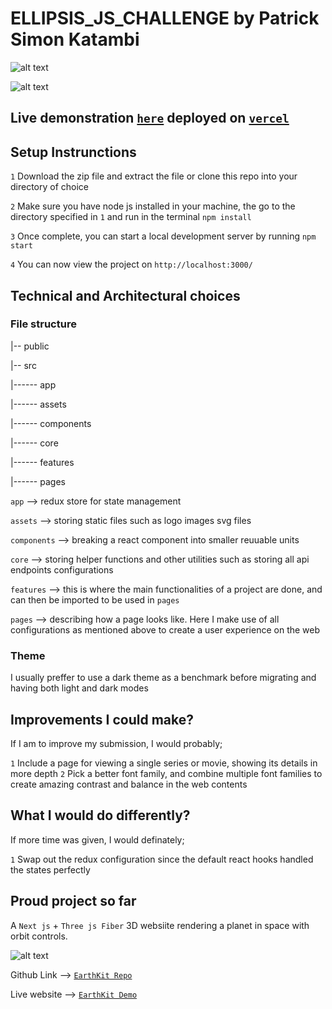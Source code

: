 # ELLIPSIS_JS_CHALLENGE by Patrick Simon Katambi

![alt text](https://github.com/patrick-katambi/ellipsis_js_challenge/blob/main/ellipsis.PNG?raw=true)

![alt text](https://github.com/patrick-katambi/ellipsis_js_challenge/blob/main/ellipsis2.PNG?raw=true)

## Live demonstration [`here`](https://ellipsis-js-challenge.vercel.app/) deployed on [`vercel`](https://vercel.com/)

## Setup Instrunctions
`1` Download the zip file and extract the file or clone this repo into your directory of choice

`2` Make sure you have node js installed in your machine, the go to the directory specified in `1` and run in the terminal `npm install`

`3` Once complete, you can start a local development server by running `npm start`

`4` You can now view the project on `http://localhost:3000/`

## Technical and Architectural choices

### File structure

|-- public

|-- src

|------ app
    
|------ assets
    
|------ components
    
|------ core
    
|------ features
    
|------ pages

`app` --> redux store for state management

`assets` --> storing static files such as logo images svg files

`components` --> breaking a react component into smaller reuuable units

`core` --> storing helper functions and other utilities such as storing all api endpoints configurations

`features` --> this is where the main functionalities of a project are done, and can then be imported to be used in `pages`

`pages` --> describing how a page looks like. Here I make use of all configurations as mentioned above to create a user experience on the web

### Theme
I usually preffer to use a dark theme as a benchmark before migrating and having both light and dark modes

## Improvements I could make?
If I am to improve my submission, I would probably;

`1` Include a page for viewing a single series or movie, showing its details in more depth
`2` Pick a better font family, and combine multiple font families to create amazing contrast and balance in the web contents

## What I would do differently?
If more time was given, I would definately;

`1` Swap out the redux configuration since the default react hooks handled the states perfectly

## Proud project so far
A `Next js` + `Three js Fiber` 3D websiite rendering a planet in space with orbit controls.

![alt text](https://raw.githubusercontent.com/patrick-katambi/earthkit/main/earth.PNG?raw=true)

Github Link --> [`EarthKit Repo`](https://github.com/patrick-katambi/earthkit)

Live website --> [`EarthKit Demo`](https://earthkit-okarlmhcz-patrick-katambi.vercel.app/) 

